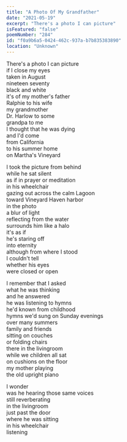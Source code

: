 ```yaml
---
title: "A Photo Of My Grandfather"
date: "2021-05-19"
excerpt: "There's a photo I can picture"
isFeatured: "false"
poemNumber: "284"
id: "f0a9b6a5-0424-462c-937a-b7b835383890"
location: "Unknown"
---
```


There's a photo I can picture  
if I close my eyes  
taken in August  
nineteen seventy  
black and white  
it's of my mother's father  
Ralphie to his wife  
my grandmother  
Dr. Harlow to some  
grandpa to me  
I thought that he was dying  
and I'd come  
from California  
to his summer home  
on Martha's Vineyard

I took the picture from behind  
while he sat silent  
as if in prayer or meditation  
in his wheelchair  
gazing out across the calm Lagoon  
toward Vineyard Haven harbor  
in the photo  
a blur of light  
reflecting from the water  
surrounds him like a halo  
it's as if  
he's staring off  
into eternity  
although from where I stood  
I couldn't tell  
whether his eyes  
were closed or open

I remember that I asked  
what he was thinking  
and he answered  
he was listening to hymns  
he'd known from childhood  
hymns we'd sung on Sunday evenings  
over many summers  
family and friends  
sitting on couches  
or folding chairs  
there in the livingroom  
while we children all sat  
on cushions on the floor  
my mother playing  
the old upright piano

I wonder  
was he hearing those same voices  
still reverberating  
in the livingroom  
just past the door  
where he was sitting  
in his wheelchair  
listening
